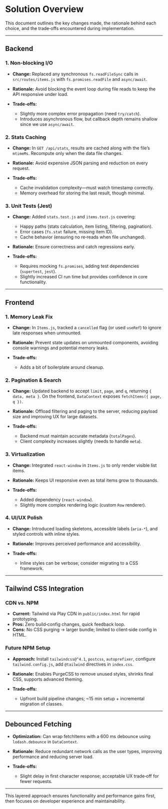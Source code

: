 # Solution Overview

This document outlines the key changes made, the rationale behind each choice, and the trade‑offs encountered during implementation.

---

## Backend

### 1. Non‑blocking I/O

* **Change:** Replaced any synchronous `fs.readFileSync` calls in `src/routes/items.js` with `fs.promises.readFile` and `async/await`.
* **Rationale:** Avoid blocking the event loop during file reads to keep the API responsive under load.
* **Trade‑offs:**

    * Slightly more complex error propagation (need `try/catch`).
    * Introduces asynchronous flow, but callback depth remains shallow since we use `async/await`.

### 2. Stats Caching

* **Change:** In `GET /api/stats`, results are cached along with the file’s `mtimeMs`. Recompute only when the data file changes.
* **Rationale:** Avoid expensive JSON parsing and reduction on every request.
* **Trade‑offs:**

    * Cache invalidation complexity—must watch timestamp correctly.
    * Memory overhead for storing the last result, though minimal.

### 3. Unit Tests (Jest)

* **Change:** Added `stats.test.js` and `items.test.js` covering:

    * Happy paths (stats calculation, item listing, filtering, pagination).
    * Error cases (`fs.stat` failure, missing item ID).
    * Cache behavior (ensuring no re‑reads when file unchanged).
* **Rationale:** Ensure correctness and catch regressions early.
* **Trade‑offs:**

    * Requires mocking `fs.promises`, adding test dependencies (`supertest`, `jest`).
    * Slightly increased CI run time but provides confidence in core functionality.

---

## Frontend

### 1. Memory Leak Fix

* **Change:** In `Items.js`, tracked a `cancelled` flag (or used `useRef`) to ignore late responses when unmounted.
* **Rationale:** Prevent state updates on unmounted components, avoiding console warnings and potential memory leaks.
* **Trade‑offs:**

    * Adds a bit of boilerplate around cleanup.

### 2. Pagination & Search

* **Change:** Updated backend to accept `limit`, `page`, and `q`, returning `{ data, meta }`. On the frontend, `DataContext` exposes `fetchItems({ page, q })`.
* **Rationale:** Offload filtering and paging to the server, reducing payload size and improving UX for large datasets.
* **Trade‑offs:**

    * Backend must maintain accurate metadata (`totalPages`).
    * Client complexity increases slightly (needs to handle `meta`).

### 3. Virtualization

* **Change:** Integrated `react-window` in `Items.js` to only render visible list items.
* **Rationale:** Keeps UI responsive even as total items grow to thousands.
* **Trade‑offs:**

    * Added dependency (`react-window`).
    * Slightly more complex rendering logic (custom `Row` renderer).

### 4. UI/UX Polish

* **Change:** Introduced loading skeletons, accessible labels (`aria-*`), and styled controls with inline styles.
* **Rationale:** Improves perceived performance and accessibility.
* **Trade‑offs:**

    * Inline styles can be verbose; consider migrating to a CSS framework.

---

## Tailwind CSS Integration

### CDN vs. NPM

* **Current:** Tailwind via Play CDN in `public/index.html` for rapid prototyping.
* **Pros:** Zero build‑config changes, quick feedback loop.
* **Cons:** No CSS purging → larger bundle; limited to client‑side config in HTML.

### Future NPM Setup

* **Approach:** Install `tailwindcss@^4.1`, `postcss`, `autoprefixer`, configure `tailwind.config.js`, add `@tailwind` directives in `index.css`.
* **Rationale:** Enables PurgeCSS to remove unused styles, shrinks final CSS, supports advanced theming.
* **Trade‑offs:**

    * Upfront build pipeline changes; \~15 min setup + incremental migration of classes.

---

## Debounced Fetching

* **Optimization:** Can wrap fetchItems with a 600 ms debounce using `lodash.debounce` in `DataContext`.
* **Rationale:** Reduce redundant network calls as the user types, improving performance and reducing server load.
* **Trade‑offs:**

    * Slight delay in first character response; acceptable UX trade‑off for fewer requests.

---


This layered approach ensures functionality and performance gains first, then focuses on developer experience and maintainability.
